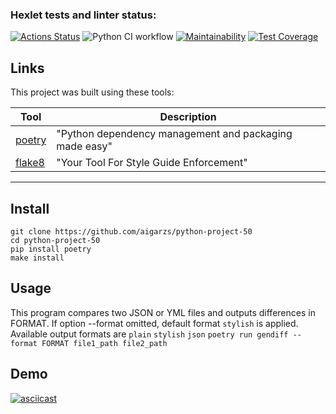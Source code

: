 ### Hexlet tests and linter status:
[![Actions Status](https://github.com/aigarzs/python-project-50/actions/workflows/hexlet-check.yml/badge.svg)](https://github.com/aigarzs/python-project-50/actions)
![Python CI workflow](https://github.com/aigarzs/python-project-50/actions/workflows/python_ci.yml/badge.svg)
[![Maintainability](https://api.codeclimate.com/v1/badges/97015e3e7bc8423ec52b/maintainability)](https://codeclimate.com/github/aigarzs/python-project-50/maintainability)
[![Test Coverage](https://api.codeclimate.com/v1/badges/97015e3e7bc8423ec52b/test_coverage)](https://codeclimate.com/github/aigarzs/python-project-50/test_coverage)

## Links

This project was built using these tools:

| Tool                                           | Description                                             |
|------------------------------------------------|---------------------------------------------------------|
| [poetry](https://poetry.eustace.io/)           | "Python dependency management and packaging made easy"  |
| [flake8](https://flake8.pycqa.org/en/latest/)  | "Your Tool For Style Guide Enforcement"                 |

---
## Install
```
git clone https://github.com/aigarzs/python-project-50
cd python-project-50
pip install poetry
make install
```

## Usage
This program compares two JSON or YML files and outputs differences in FORMAT.
If option --format omitted, default format `stylish` is applied.
Available output formats are `plain` `stylish` `json`
`poetry run gendiff --format FORMAT file1_path file2_path`


## Demo
[![asciicast](https://asciinema.org/a/KdAJcfbbLxFVwJ081zpw6xs17.svg)](https://asciinema.org/a/KdAJcfbbLxFVwJ081zpw6xs17)
